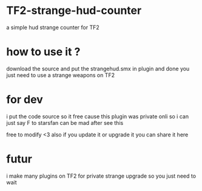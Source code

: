 # TF2-strange-hud-counter
a simple hud strange counter for TF2 

# how to use it ?

download the source and put the strangehud.smx in plugin and done you just need to use a strange weapons on TF2 

# for dev

i put the code source so it free cause this plugin was private onli so i can just say F to starsfan can be mad after see this

free to modify <3 also if you update it or upgrade it you can share it here 

# futur

i make many plugins on TF2 for private strange upgrade so you just need to wait 
